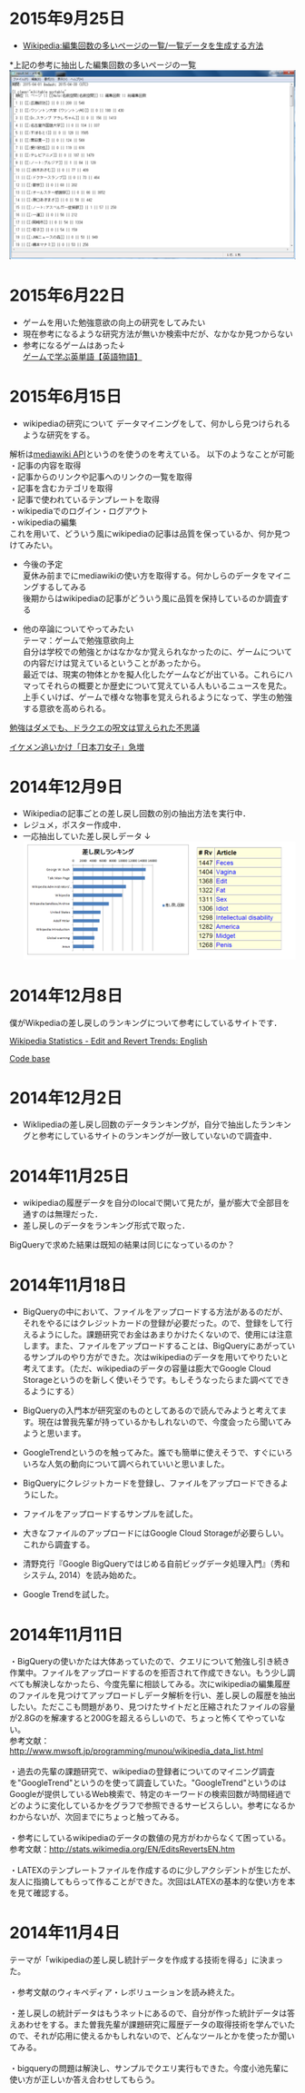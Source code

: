 # 2015年9月25日
* [Wikipedia:編集回数の多いページの一覧/一覧データを生成する方法](https://ja.wikipedia.org/wiki/Wikipedia:%E7%B7%A8%E9%9B%86%E5%9B%9E%E6%95%B0%E3%81%AE%E5%A4%9A%E3%81%84%E3%83%9A%E3%83%BC%E3%82%B8%E3%81%AE%E4%B8%80%E8%A6%A7/%E4%B8%80%E8%A6%A7%E3%83%87%E3%83%BC%E3%82%BF%E3%82%92%E7%94%9F%E6%88%90%E3%81%99%E3%82%8B%E6%96%B9%E6%B3%95)

*上記の参考に抽出した編集回数の多いページの一覧
![test](https://github.com/ishiiyasuyuki/me/blob/master/result.png)

# 2015年6月22日
* ゲームを用いた勉強意欲の向上の研究をしてみたい
* 現在参考になるような研究方法が無いか検索中だが、なかなか見つからない
* 参考になるゲームはあった↓<br>
[ゲームで学ぶ英単語【英語物語】](https://play.google.com/store/apps/details?id=com.frecre.englishstory)


# 2015年6月15日
* wikipediaの研究について
データマイニングをして、何かしら見つけられるような研究をする。

解析は[mediawiki API](http://www.mediawiki.org/wiki/API:Main_page/ja)というのを使うのを考えている。
以下のようなことが可能<br/>
  ・記事の内容を取得<br/>
  ・記事からのリンクや記事へのリンクの一覧を取得<br/>
  ・記事を含むカテゴリを取得<br/>
  ・記事で使われているテンプレートを取得<br/>
  ・wikipediaでのログイン・ログアウト<br/>
  ・wikipediaの編集<br/>
これを用いて、どういう風にwikipediaの記事は品質を保っているか、何か見つけてみたい。
* 今後の予定<br/>
夏休み前までにmediawikiの使い方を取得する。何かしらのデータをマイニングするしてみる<br/>
後期からはwikipediaの記事がどういう風に品質を保持しているのか調査する<br/>

* 他の卒論についてやってみたい<br/>
テーマ：ゲームで勉強意欲向上<br/>
自分は学校での勉強とかはなかなか覚えられなかったのに、ゲームについての内容だけは覚えているということがあったから。<br/>
最近では、現実の物体とかを擬人化したゲームなどが出ている。これらにハマってそれらの概要とか歴史について覚えている人もいるニュースを見た。<br/>
上手くいけば、ゲームで様々な物事を覚えられるようになって、学生の勉強する意欲を高められる。<br/>

[勉強はダメでも、ドラクエの呪文は覚えられた不思議](http://allabout.co.jp/gm/gc/401043/)

[イケメン追いかけ「日本刀女子」急増](http://www.sankei.com/premium/news/150412/prm1504120017-n1.html)


# 2014年12月9日
* Wikipediaの記事ごとの差し戻し回数の別の抽出方法を実行中．
* レジュメ，ポスター作成中．
* 一応抽出していた差し戻しデータ
↓
![test](https://github.com/ishiiyasuyuki/me/blob/master/test.png)

# 2014年12月8日
僕がWikpediaの差し戻しのランキングについて参考にしているサイトです．

[Wikipedia Statistics - Edit and Revert Trends: English](http://stats.wikimedia.org/EN/EditsRevertsEN.htm)

[Code base](https://github.com/wikimedia/analytics-wikistats/tree/master/dumps)

# 2014年12月2日
* Wiklipediaの差し戻し回数のデータランキングが，自分で抽出したランキングと参考にしているサイトのランキングが一致していないので調査中．

# 2014年11月25日
* wikipediaの履歴データを自分のlocalで開いて見たが，量が膨大で全部目を通すのは無理だった．
* 差し戻しのデータをランキング形式で取った．

BigQueryで求めた結果は既知の結果は同じになっているのか？

# 2014年11月18日
* BigQueryの中において、ファイルをアップロードする方法があるのだが、それをやるにはクレジットカードの登録が必要だった。ので、登録をして行えるようにした。課題研究でお金はあまりかけたくないので、使用には注意します。また、ファイルをアップロードすることは、BigQueryにあがっているサンプルのやり方ができた。次はwikipediaのデータを用いてやりたいと考えてます。（ただ、wikipediaのデータの容量は膨大でGoogle Cloud Storageというのを新しく使いそうです。もしそうなったらまた調べてできるようにする）
* BigQueryの入門本が研究室のものとしてあるので読んでみようと考えてます。現在は曽我先輩が持っているかもしれないので、今度会ったら聞いてみようと思います。
* GoogleTrendというのを触ってみた。誰でも簡単に使えそうで、すぐにいろいろな人気の動向について調べられていいと思いました。

* BigQueryにクレジットカードを登録し、ファイルをアップロードできるようにした。
* ファイルをアップロードするサンプルを試した。
* 大きなファイルのアップロードにはGoogle Cloud Storageが必要らしい。これから調査する。
* 清野克行『Google BigQueryではじめる自前ビッグデータ処理入門』（秀和システム, 2014）を読み始めた。
* Google Trendを試した。

# 2014年11月11日
・BigQueryの使いかたは大体あっていたので、クエリについて勉強し引き続き作業中。ファイルをアップロードするのを拒否されて作成できない。もう少し調べても解決しなかったら、今度先輩に相談してみる。次にwikipediaの編集履歴のファイルを見つけてアップロードしデータ解析を行い、差し戻しの履歴を抽出したい。ただここも問題があり、見つけたサイトだと圧縮されたファイルの容量が2.8Gのを解凍すると200Gを超えるらしいので、ちょっと怖くてやっていない。<br/>
参考文献：http://www.mwsoft.jp/programming/munou/wikipedia_data_list.html<br/>
<br/>
・過去の先輩の課題研究で、wikipediaの登録者についてのマイニング調査を"GoogleTrend"というのを使って調査していた。"GoogleTrend"というのはGoogleが提供しているWeb検索で、特定のキーワードの検索回数が時間経過でどのように変化しているかをグラフで参照できるサービスらしい。参考になるかわからないが、次回までにちょっと触ってみる。<br/>
<br/>
・参考にしているwikipediaのデータの数値の見方がわからなくて困っている。<br/>
参考文献：http://stats.wikimedia.org/EN/EditsRevertsEN.htm<br/>
<br/>
・LATEXのテンプレートファイルを作成するのに少しアクシデントが生じたが、友人に指摘してもらって作ることができた。次回はLATEXの基本的な使い方を本を見て確認する。<br/>

# 2014年11月4日
テーマが「wikipediaの差し戻し統計データを作成する技術を得る」に決まった。<br/>
<br/>
・参考文献のウィキペディア・レボリューションを読み終えた。<br/>
<br/>
・差し戻しの統計データはもうネットにあるので、自分が作った統計データは答えあわせをする。また曽我先輩が課題研究に履歴データの取得技術を学んでいたので、それが応用に使えるかもしれないので、どんなツールとかを使ったか聞いてみる。<br/>
<br/>
・bigqueryの問題は解決し、サンプルでクエリ実行もできた。今度小池先輩に使い方が正しいか答え合わせしてもらう。